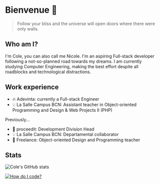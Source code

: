 # Bienvenue 👋
> Follow your bliss and the universe will open doors where there were only walls.

## Who am I?

I'm Cole, you can also call me Nicole. I'm an aspiring Full-stack developer following a not-so-planned road towards my dreams. I am currently studying Computer Engineering, making the best effort despite all roadblocks and technological distractions.

## Work experience
- 🔥 Adevinta: currently a Full-stack Engineer
- 💡 La Salle Campus BCN: Assistant teacher in Object-oriented Programming and Design & Web Projects II (PHP)

Previously...
- 💼 proceedit: Development Division Head
- 💡 La Salle Campus BCN: Departamental collaborator
- 🏫 Freelance: Object-oriented Design and Programming teacher

## Stats

![Cole's GitHub stats](https://github-readme-stats.vercel.app/api?username=nickj10&show_icons=true&theme=great-gatsby)

[![How do I code?](https://github-readme-stats.vercel.app/api/top-langs/?username=nickj10)](https://github.com/anuraghazra/github-readme-stats)

